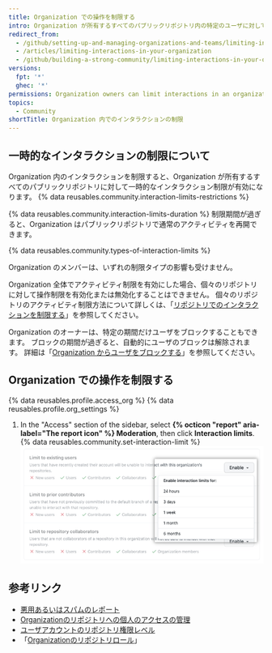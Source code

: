 ```yaml
---
title: Organization での操作を制限する
intro: Organization が所有するすべてのパブリックリポジトリ内の特定のユーザに対して、一定期間アクティビティ制限を適用することができます。
redirect_from:
  - /github/setting-up-and-managing-organizations-and-teams/limiting-interactions-in-your-organization
  - /articles/limiting-interactions-in-your-organization
  - /github/building-a-strong-community/limiting-interactions-in-your-organization
versions:
  fpt: '*'
  ghec: '*'
permissions: Organization owners can limit interactions in an organization.
topics:
  - Community
shortTitle: Organization 内でのインタラクションの制限
---
```


## 一時的なインタラクションの制限について

Organization 内のインタラクションを制限すると、Organization が所有するすべてのパブリックリポジトリに対して一時的なインタラクション制限が有効になります。 {% data reusables.community.interaction-limits-restrictions %}

{% data reusables.community.interaction-limits-duration %} 制限期間が過ぎると、Organization はパブリックリポジトリで通常のアクティビティを再開できます。

{% data reusables.community.types-of-interaction-limits %}

Organization のメンバーは、いずれの制限タイプの影響も受けません。

Organization 全体でアクティビティ制限を有効にした場合、個々のリポジトリに対して操作制限を有効化または無効化することはできません。 個々のリポジトリのアクティビティ制限方法について詳しくは、「[リポジトリでのインタラクションを制限する](/communities/moderating-comments-and-conversations/limiting-interactions-in-your-repository)」を参照してください。

Organization のオーナーは、特定の期間だけユーザをブロックすることもできます。 ブロックの期間が過ぎると、自動的にユーザのブロックは解除されます。 詳細は「[Organization からユーザをブロックする](/communities/maintaining-your-safety-on-github/blocking-a-user-from-your-organization)」を参照してください。

## Organization での操作を制限する


{% data reusables.profile.access_org %}
{% data reusables.profile.org_settings %}
1. In the "Access" section of the sidebar, select **{% octicon "report" aria-label="The report icon" %} Moderation**, then click **Interaction limits**.
{% data reusables.community.set-interaction-limit %}
  ![[Temporary interaction limits] のオプション](/assets/images/help/organizations/organization-temporary-interaction-limits-options.png)

## 参考リンク
- [悪用あるいはスパムのレポート](/communities/maintaining-your-safety-on-github/reporting-abuse-or-spam)
- [Organizationのリポジトリへの個人のアクセスの管理](/articles/managing-an-individual-s-access-to-an-organization-repository)
- [ユーザアカウントのリポジトリ権限レベル](/articles/permission-levels-for-a-user-account-repository)
- 「[Organizationのリポジトリロール](/organizations/managing-access-to-your-organizations-repositories/repository-roles-for-an-organization)」

